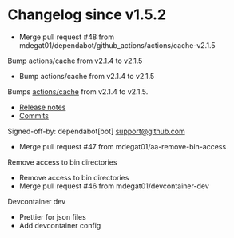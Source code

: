 # Changelog since v1.5.2
- Merge pull request #48 from mdegat01/dependabot/github_actions/actions/cache-v2.1.5

Bump actions/cache from v2.1.4 to v2.1.5 
- Bump actions/cache from v2.1.4 to v2.1.5

Bumps [actions/cache](https://github.com/actions/cache) from v2.1.4 to v2.1.5.
- [Release notes](https://github.com/actions/cache/releases)
- [Commits](https://github.com/actions/cache/compare/v2.1.4...1a9e2138d905efd099035b49d8b7a3888c653ca8)

Signed-off-by: dependabot[bot] <support@github.com> 
- Merge pull request #47 from mdegat01/aa-remove-bin-access

Remove access to bin directories 
- Remove access to bin directories 
- Merge pull request #46 from mdegat01/devcontainer-dev

Devcontainer dev 
- Prettier for json files 
- Add devcontainer config 
